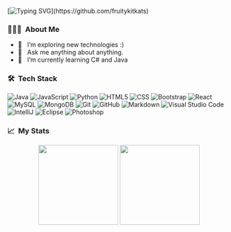 [![Typing SVG](https://readme-typing-svg.herokuapp.com?font=Fira+Code&pause=1000&width=435&lines=Hey%2C+this+is+FruityKitKats!)](https://github.com/fruitykitkats)

<h3> 👨🏻‍💻 &nbsp;About Me </h3>

- 🤔 &nbsp; I’m exploring new technologies :)
- 💬 &nbsp; Ask me anything about anything.
- 🌱 &nbsp; I’m currently learning C# and Java

<h3> 🛠 &nbsp;Tech Stack</h3>

  ![Java](https://img.shields.io/badge/-Java-333333?style=for-the-badge&logo=Java&logoColor=007396)
  ![JavaScript](https://img.shields.io/badge/-JavaScript-333333?style=for-the-badge&logo=javascript)
  ![Python](https://img.shields.io/badge/-Python-333333?style=for-the-badge&logo=python)
  ![HTML5](https://img.shields.io/badge/-HTML5-333333?style=for-the-badge&logo=HTML5)
  ![CSS](https://img.shields.io/badge/-CSS-333333?style=for-the-badge&logo=CSS3&logoColor=1572B6)
  ![Bootstrap](https://img.shields.io/badge/-Bootstrap-333333?style=for-the-badge&logo=bootstrap&logoColor=563D7C)
  ![React](https://img.shields.io/badge/-React-333333?style=for-the-badge&logo=react)
  ![MySQL](https://img.shields.io/badge/-MySQL-333333?style=for-the-badge&logo=mysql)
  ![MongoDB](https://img.shields.io/badge/-MongoDB-333333?style=for-the-badge&logo=mongodb)
  ![Git](https://img.shields.io/badge/-Git-333333?style=for-the-badge&logo=git)
  ![GitHub](https://img.shields.io/badge/-GitHub-333333?style=for-the-badge&logo=github)
  ![Markdown](https://img.shields.io/badge/-Markdown-333333?style=for-the-badge&logo=markdown)
  ![Visual Studio Code](https://img.shields.io/badge/-Visual%20Studio%20Code-333333?style=for-the-badge&logo=visual-studio-code&logoColor=007ACC)
  ![IntelliJ](https://img.shields.io/badge/-IntelliJ-333333?style=for-the-badge&logo=intellij-idea&logoColor=ffffff)
  ![Eclipse](https://img.shields.io/badge/-Eclipse-333333?style=for-the-badge&logo=eclipse-ide&logoColor=2C2255)
  ![Photoshop](https://img.shields.io/badge/-Photoshop-333333?style=for-the-badge&logo=adobe-photoshop)

<h3> 📈 &nbsp;My Stats</h3>

<div align="center">

  <img height="180em" src="https://github-readme-stats.vercel.app/api?username=fruitykitkats&theme=buefy&show_icons=true" />

  <img height="180em" src="https://github-readme-stats.vercel.app/api/top-langs/?username=fruitykitkats&theme=buefy&layout=compact&langs_count=10&hide=Shell&card_width=400" />

</div>

<br/>

<div align="center">

</div>
